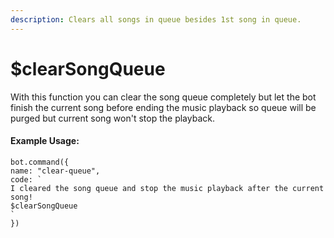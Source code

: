 ```yaml
---
description: Clears all songs in queue besides 1st song in queue.
---
```


# $clearSongQueue

With this function you can clear the song queue completely but let the bot finish the current song before ending the music playback so queue will be purged but current song won't stop the playback.

#### Example Usage:

```text
bot.command({
name: "clear-queue",
code: `
I cleared the song queue and stop the music playback after the current song!
$clearSongQueue
`
})
```


